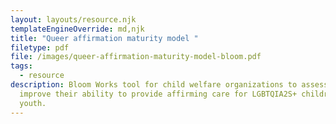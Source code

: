 ```yaml
---
layout: layouts/resource.njk
templateEngineOverride: md,njk
title: "Queer affirmation maturity model "
filetype: pdf
file: /images/queer-affirmation-maturity-model-bloom.pdf
tags:
  - resource
description: Bloom Works tool for child welfare organizations to assess and
  improve their ability to provide affirming care for LGBTQIA2S+ children and
  youth.
---
```

